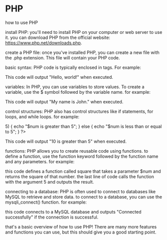 # PHP
how to use PHP

install PHP: you'll need to install PHP on your computer or web server to use it. you can download PHP from the official website: https://www.php.net/downloads.php.

create a PHP file: once you've installed PHP, you can create a new file with the .php extension. This file will contain your PHP code.

basic syntax: PHP code is typically enclosed in <?php ?> tags. For example:

<?php
echo "Hello, world!";
?>

This code will output "Hello, world!" when executed.

variables: In PHP, you can use variables to store values. To create a variable, use the $ symbol followed by the variable name. for example:

<?php
$name = "jugg";
echo "my name is $name.";
?>

This code will output "My name is John." when executed.

control structures: PHP also has control structures like if statements, for loops, and while loops. for example:

<?php
$num = 10;

if ($num > 5) {
    echo "$num is greater than 5";
} else {
    echo "$num is less than or equal to 5";
}
?>

This code will output "10 is greater than 5" when executed.

functions: PHP allows you to create reusable code using functions. to define a function, use the function keyword followed by the function name and any parameters. for example:
<?php
function square($num) {
    return $num * $num;
}

echo square(5); // Output: 25
?>

this code defines a function called square that takes a parameter $num and returns the square of that number. the last line of code calls the function with the argument 5 and outputs the result.

connecting to a database: PHP is often used to connect to databases like MySQL to retrieve and store data. to connect to a database, you can use the mysqli_connect() function. for example:

<?php
$servername = "localhost";
$username = "username";
$password = "password";
$dbname = "myDB";

// create connection
$conn = mysqli_connect($servername, $username, $password, $dbname);

// Check connection
if (!$conn) {
    die("Connection failed: " . mysqli_connect_error());
}

echo "connected successfully";
?>
this code connects to a MySQL database and outputs "Connected successfully" if the connection is successful.

that's a basic overview of how to use PHP! There are many more features and functions you can use, but this should give you a good starting point.
